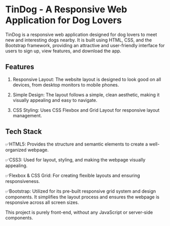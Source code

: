
# TinDog - A Responsive Web Application for Dog Lovers

TinDog is a responsive web application designed for dog lovers to meet new and interesting dogs nearby. It is built using HTML, CSS, and the Bootstrap framework, providing an attractive and user-friendly interface for users to sign up, view features, and download the app.



## Features

1. Responsive Layout: The website layout is designed to look good on all devices, from desktop monitors to mobile phones.

2. Simple Design: The layout follows a simple, clean aesthetic, making it visually appealing and easy to navigate.

3. CSS Styling: Uses CSS Flexbox and Grid Layout for responsive layout management.




## Tech Stack

✅HTML5: Provides the structure and semantic elements  to create a well-organized webpage.

✅CSS3: Used for layout, styling, and making the webpage visually appealing.

✅Flexbox & CSS Grid: For creating flexible layouts and ensuring responsiveness.

✅Bootstrap: Utilized for its pre-built responsive grid system and design components. It simplifies the layout process and ensures the webpage is responsive across all screen sizes.

This project is purely front-end, without any JavaScript or server-side components.

